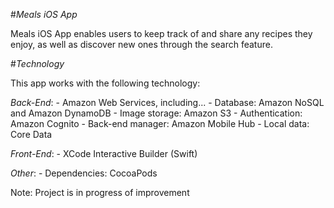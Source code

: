 #*Meals iOS App*

Meals iOS App enables users to keep track of and share any recipes they enjoy, as well as discover new ones through the search feature. 

#*Technology*

This app works with the following technology:

*Back-End*:
	- Amazon Web Services, including...
		- Database: Amazon NoSQL and Amazon DynamoDB 
		- Image storage: Amazon S3
		- Authentication: Amazon Cognito
		- Back-end manager: Amazon Mobile Hub
	- Local data: Core Data

*Front-End*:
	- XCode Interactive Builder (Swift)

*Other*:
	- Dependencies: CocoaPods

Note: Project is in progress of improvement